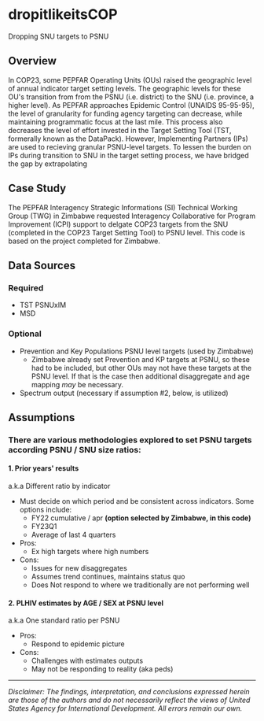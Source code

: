 # dropitlikeitsCOP
Dropping SNU targets to PSNU

## Overview
In COP23, some PEPFAR Operating Units (OUs) raised the geographic level of annual indicator target setting levels. The geographic levels for these OU's transition from from the PSNU (i.e. district) to the SNU (i.e. province, a higher level). As PEPFAR approaches Epidemic Control (UNAIDS 95-95-95), the level of granularity for funding agency targeting can decrease, while maintaining programmatic focus at the last mile. 
This process also decreases the level of effort invested in the Target Setting Tool (TST, formerally known as the DataPack). However, Implementing Partners (IPs) are used to recieving granular PSNU-level targets. To lessen the burden on IPs during transition to SNU in the target setting process, we have bridged the gap by extrapolating 

## Case Study
The PEPFAR Interagency Strategic Informations (SI) Technical Working Group (TWG) in Zimbabwe requested Interagency Collaborative for Program Improvement (ICPI) support to delgate COP23 targets from the SNU (completed in the COP23 Target Setting Tool) to PSNU level. This code is based on the project completed for Zimbabwe. 

## Data Sources
### Required
* TST PSNUxIM
* MSD
### Optional 
* Prevention and Key Populations PSNU level targets (used by Zimbabwe)
  + Zimbabwe already set Prevention and KP targets at PSNU, so these had to be included, but other OUs may not have these targets at the PSNU level. If that is the case then additional disaggregate and age mapping *may* be necessary. 
* Spectrum output (necessary if assumption #2, below, is utilized)

## Assumptions

### There are various methodologies explored to set PSNU targets according **PSNU / SNU size ratios**:  

#### 1. Prior years' results  
a.k.a Different ratio by indicator 
* Must decide on which period and be consistent across indicators. Some options include:
	+ FY22 cumulative / apr **(option selected by Zimbabwe, in this code)**
	+ FY23Q1 
 	+ Average of last 4 quarters 
* Pros:
  + Ex high targets where high numbers 
* Cons:
  + Issues for new disaggregates 
  + Assumes trend continues, maintains status quo
  + Does Not respond to where we traditionally are not performing well 


#### 2. PLHIV estimates by AGE / SEX at PSNU level 
a.k.a One standard ratio per PSNU 
* Pros:
  + Respond to epidemic picture 
* Cons:
  + Challenges with estimates outputs
  + May not be responding to reality (aka peds)

---

*Disclaimer: The findings, interpretation, and conclusions expressed herein are those of the authors and do not necessarily reflect the views of United States Agency for International Development. All errors remain our own.*
